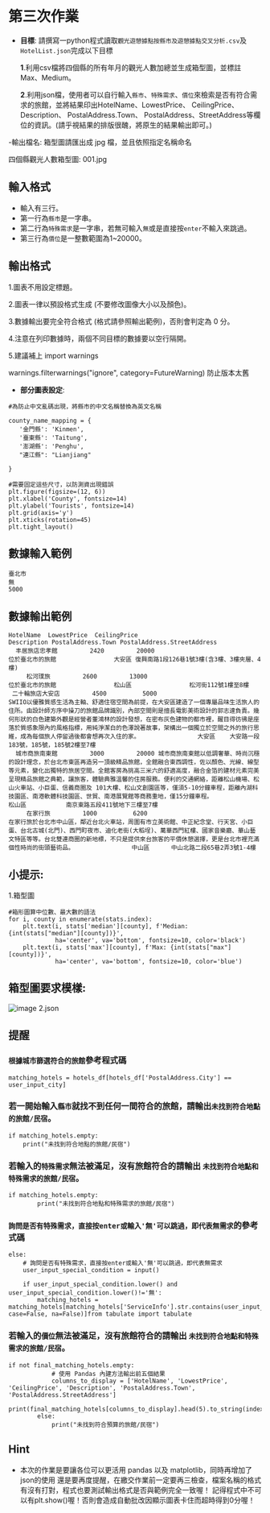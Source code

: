 # 第三次作業

- **目標**: 請撰寫一python程式讀取`觀光遊憩據點按縣市及遊憩據點交叉分析.csv`及`HotelList.json`完成以下目標
  
   **1**.利用csv檔將四個縣的所有年月的觀光人數加總並生成箱型圖，並標註Max、Medium。
 
   **2**.利用json檔，使用者可以自行輸入`縣市`、`特殊需求`、`價位`來檢索是否有符合需求的旅館，並將結果印出HotelName、LowestPrice、 CeilingPrice、 Description、 PostalAddress.Town、 PostalAddress、StreetAddress等欄位的資訊。(請乎視結果的排版很醜，將原生的結果輸出即可。)


-輸出檔名: 箱型圖請匯出成 jpg 檔，並且依照指定名稱命名

四個縣觀光人數箱型圖:     001.jpg 

## 輸入格式
- 輸入有三行。
- 第一行為`縣市`是一字串。
- 第二行為`特殊需求`是一字串，若無可輸入`無`或是直接按`enter`不輸入來跳過。
- 第三行為`價位`是一整數範圍為1~20000。

## 輸出格式
1.圖表不用設定標題。

2.圖表一律以預設格式生成 (不要修改圖像大小以及顏色)。

3.數據輸出要完全符合格式 (格式請參照輸出範例)，否則會判定為 0 分。

4.注意在列印數據時，兩個不同目標的數據要以空行隔開。

5.建議補上
import warnings

warnings.filterwarnings("ignore", category=FutureWarning)
防止版本太舊



- **部分圖表設定**:
 ```
#為防止中文亂碼出現，將縣市的中文名稱替換為英文名稱

county_name_mapping = {
    '金門縣': 'Kinmen',
    '臺東縣': 'Taitung',
    '澎湖縣': 'Penghu',
    "連江縣": "Lianjiang"

}
```
```
#需要固定這些尺寸，以防測資出現錯誤
plt.figure(figsize=(12, 6))
plt.xlabel('County', fontsize=14)
plt.ylabel('Tourists', fontsize=14)
plt.grid(axis='y')
plt.xticks(rotation=45)  
plt.tight_layout()

```

## 數據輸入範例
```
臺北市
無
5000

```

## 數據輸出範例
```
HotelName  LowestPrice  CeilingPrice                                                                                                                                                                                                                     Description PostalAddress.Town PostalAddress.StreetAddress
  丰居旅店忠孝館         2420         20000                                                                                                                                                                                                                        位於臺北市的旅館                大安區 復興南路1段126巷1號3樓(含3樓、3樓夾層、4樓)
     松河璞旅         2600         13000                                                                                                                                                                                                                        位於臺北市的旅館                松山區                松河街112號1樓至8樓
 二十輪旅店大安店         4500          5000                                SWIIO以優雅質感生活為主軸、舒適住宿空間為前提，在大安區建造了一個專屬品味生活旅人的住所。由設計師方序中操刀的旅館品牌識別，內部空間則是擅長電影美術設計的郭志達負責。幾何形狀的白色建築外觀是經營者董鴻林的設計發想，在密布灰色建物的都市裡，醒目得彷彿是座落於質感象限內的風格指標，用純淨潔白的色澤說著故事，架構出一個獨立於空間之外的旅行思維，成為每個旅人停留過後都會想再次入住的家。                大安區    大安路一段183號，185號，185號2樓至7樓
  城市商旅南東館         3000         20000 城市商旅南東館以低調奢華、時尚沉穩的設計理念，於台北市東區再造另一頂級精品旅館，全館融合東西調性，佐以顏色、光線、線型等元素，變化出獨特的旅居空間。全館客房為挑高三米六的舒適高度，融合金箔的建材元素完美呈現精品旅館之典範，讓旅客，體驗典雅溫馨的住房服務。便利的交通網絡，距離松山機場、松山火車站、小巨蛋、信義商圈及 101大樓、松山文創園區等，僅須5-10分鐘車程，距離內湖科技園區、南港軟體科技園區、世貿、南港展覽館等商務重地，僅15分鐘車程。                松山區           南京東路五段411號地下三樓至7樓
     在家行旅         1000          6200                                                                                       在家行旅於台北市中山區，鄰近台北火車站，周圍有市立美術館、中正紀念堂、行天宮、小巨蛋、台北古城(北門)、西門町夜市、迪化老街(大稻埕)、萬華西門紅樓、國家音樂廳、華山藝文特區等等。台北雙連商圈的新地標，不只是提供來台旅客的平價休憩選擇，更是台北市裡充滿個性時尚的街頭藝術品。                中山區      中山北路二段65巷2弄3號1-4樓  

```

## 小提示: 

1.箱型圖
```
#箱形圖算中位數、最大數的語法
for i, county in enumerate(stats.index):
    plt.text(i, stats['median'][county], f'Median: {int(stats["median"][county])}',
             ha='center', va='bottom', fontsize=10, color='black')
    plt.text(i, stats['max'][county], f'Max: {int(stats["max"][county])}',
             ha='center', va='bottom', fontsize=10, color='blue')
```
## 箱型圖要求模樣:
![image](https://github.com/user-attachments/assets/53bd19eb-861c-43bd-85a6-c920e32571f5)
2.json


## 提醒

### `根據城市篩選符合的旅館`參考程式碼
```
matching_hotels = hotels_df[hotels_df['PostalAddress.City'] == user_input_city]
```

### 若一開始輸入`縣市`就找不到任何一間符合的旅館，請輸出`未找到符合地點的旅館/民宿`。
```
if matching_hotels.empty:
    print("未找到符合地點的旅館/民宿")
```

### 若輸入的`特殊需求`無法被滿足，沒有旅館符合的請輸出 `未找到符合地點和特殊需求的旅館/民宿`。
```
if matching_hotels.empty:
        print("未找到符合地點和特殊需求的旅館/民宿")
```

### `詢問是否有特殊需求，直接按enter或輸入'無'可以跳過，即代表無需求`的參考式碼
```
else:
    # 詢問是否有特殊需求，直接按enter或輸入'無'可以跳過，即代表無需求
    user_input_special_condition = input()
    
    if user_input_special_condition.lower() and user_input_special_condition.lower()!='無':
        matching_hotels = matching_hotels[matching_hotels['ServiceInfo'].str.contains(user_input_special_condition, case=False, na=False)]from tabulate import tabulate
```

### 若輸入的`價位`無法被滿足，沒有旅館符合的請輸出 `未找到符合地點和特殊需求的旅館/民宿`。
```
if not final_matching_hotels.empty:
            # 使用 Pandas 內建方法輸出前五個結果
            columns_to_display = ['HotelName', 'LowestPrice', 'CeilingPrice', 'Description', 'PostalAddress.Town', 'PostalAddress.StreetAddress']
            print(final_matching_hotels[columns_to_display].head(5).to_string(index=False))
        else:
            print("未找到符合預算的旅館/民宿")
```

## Hint
- 本次的作業是要讓各位可以更活用 pandas 以及 matplotlib，同時再增加了json的使用
還是要再度提醒，在繳交作業前一定要再三檢查，檔案名稱的格式有沒有打對，程式也要測試輸出格式是否與範例完全一致喔！
記得程式中不可以有plt.show()喔！否則會造成自動批改因顯示圖表卡住而超時得到0分喔！
